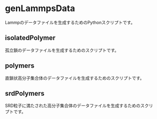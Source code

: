 # genLammpsData
Lammpのデータファイルを生成するためのPythonスクリプトです。

## isolatedPolymer
孤立鎖のデータファイルを生成するためのスクリプトです。

## polymers
直鎖状高分子集合体のデータファイルを生成するためのスクリプトです。

## srdPolymers
SRD粒子に満たされた高分子集合体のデータファイルを生成するためのスクリプトです。

